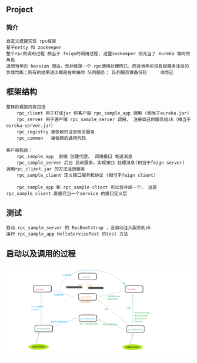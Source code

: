 ## Project
### 简介
    自定义搭建实现 rpc框架
    基于netty 和 zookeeper
    整个rpc的调用过程 相当于 feign的调用过程, 这里zookeeper 则充当了 eureka 等同的角色
    遥想当年的 hessian 爬虫，无非就是一个 rpc调用处理而已，而且当年的没有做服务注册的负载均衡；所有的结果进出都是在单独的 队列服务； 队列服务做备份轮     询而已

     
## 框架结构
    整体的框架内容包括 
        rpc_client 用于打成jar 供客户端 rpc_sample_app 调用 (相当于eureka.jar)
        rpc_server 用于客户端 rpc_sample_server 调用， 注册自己的服务给zk（相当于 eureka-server.jar）
        rpc_registry 被依赖的注册相关服务
        rpc_common   被依赖的通用代码
    
    客户端包括：
        rpc_sample_app  前端 创建代理， 调用接口 发送消息
        rpc_sample_server 后台 启动服务，实现接口 处理消息(相当于feign server) 调用rpc_client.jar 的方法注册服务
        rpc_sample_client 定义接口服务和协议 (相当于feign client)
        
        rpc_sample_app 和 rpc_sample client 可以合并成一个， 这是rpc_sample_client 直接充当一个service 的接口定义层
        
## 测试
    启动 rpc_sample_server 的 RpcBootstrap ，会自动注入服务到zk
    运行 rpc_sample_app HelloServiceTest 的test 方法

## 启动以及调用的过程
   ![image](https://github.com/DaeDalusss/simple_rpc/blob/master/resc/rpc.png)

